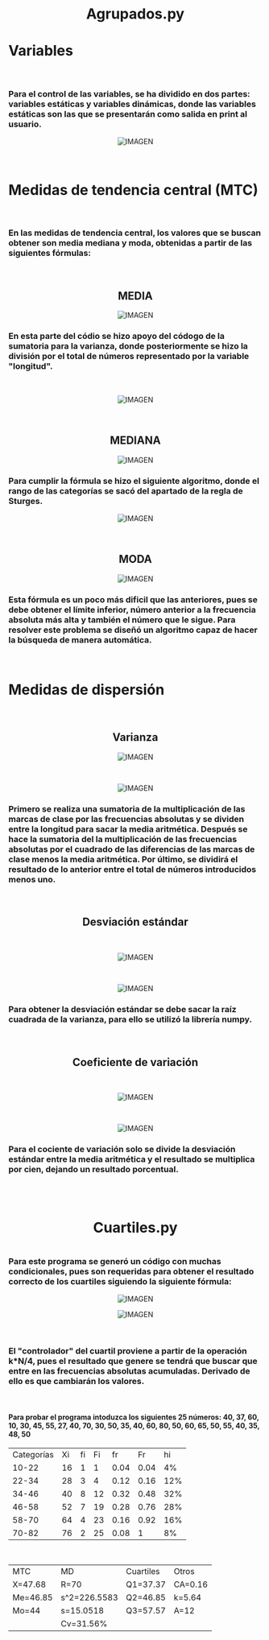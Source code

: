 <center>
<h1>Agrupados.py<h1>
</center>

<h1>Variables</h1>
<br>
<h3>Para el control de las variables, se ha dividido en dos partes: variables estáticas y variables dinámicas, donde las variables estáticas son las que se presentarán como salida en print al usuario.</h3>
<center>

![IMAGEN](/IMAGENES/VARIABLES.png)

</center>
<br>
<h1>Medidas de tendencia central (MTC)</h1>
<br>
<h3>En las medidas de tendencia central, los valores que se buscan obtener son media mediana y moda, obtenidas a partir de las siguientes fórmulas:</h3>
<br>
<center>
<h2>MEDIA</h2>

![IMAGEN](/IMAGENES/MEDIA.png)
<br>
<h3><div align = "left">En esta parte del códio se hizo apoyo del códogo de la sumatoria para la varianza, donde posteriormente se hizo la división por el total de números representado por la variable "longitud".</div></h3>
<br>

![IMAGEN](/IMAGENES/CODIGO%20MEDIA.png)

<br>
<h2>MEDIANA</h2>

![IMAGEN](/IMAGENES/MEDIANA.png)
<br>
<h3><div align = "left">Para cumplir la fórmula se hizo el siguiente algoritmo, donde el rango de las categorías se sacó del apartado de la regla de Sturges.</div></h3>

![IMAGEN](/IMAGENES/CODIGO%20MEDIANA.png)

<br>
<h2>MODA</h2>

![IMAGEN](/IMAGENES/MODA.png)
<br>
<h3><div align = "left">Esta fórmula es un poco más dificil que las anteriores, pues se debe obtener el límite inferior, número anterior a la frecuencia absoluta más alta y también el número que le sigue. Para resolver este problema se diseñó un algoritmo capaz de hacer la búsqueda de manera automática.</div></h3>
<br>
<h1><div align = "left">Medidas de dispersión</div></h1>
<br>
<h2>Varianza</h2>

![IMAGEN](/IMAGENES/VARIANZA.png)

<br>

![IMAGEN](/IMAGENES/CODIGO%20VARIANZA.png)
<br>
<h3><div align = "left">Primero se realiza una sumatoria de la multiplicación de las marcas de clase por las frecuencias absolutas y se dividen entre la longitud para sacar la media aritmética. Después se hace la sumatoria del la multiplicación de las frecuencias absolutas por el cuadrado de las diferencias de las marcas de clase menos la media aritmética. Por último, se dividirá el resultado de lo anterior entre el total de números introducidos menos uno.</div></h3>
<br>
<h2>Desviación estándar</h2>
<br>

![IMAGEN](/IMAGENES/DESVIACI%C3%93N%20EST%C3%81NDAR.png)

<br>

![IMAGEN](/IMAGENES/CODIGO%20DESVIACI%C3%93N%20EST%C3%81NDAR.png)
<br>
<h3><div align = "left">Para obtener la desviación estándar se debe sacar la raíz cuadrada de la varianza, para ello se utilizó la librería numpy.</div></h3>
<br>
<h2>Coeficiente de variación</h2>
<br>

![IMAGEN](/IMAGENES/COEFICIENTE%20DE%20VARIACI%C3%93N.png)

<br>


![IMAGEN](/IMAGENES/CODIGO%20COFICIENTE%20DE%20VARIACI%C3%93N.png)
<br>
<h3><div align = "left">Para el cociente de variación solo se divide la desviación estándar entre la media aritmética y el resultado se multiplica por cien, dejando un resultado porcentual.</div></h3>
<br>
</center>
<br>

<center><h1>Cuartiles.py<h1></center>
<h3>Para este programa se generó un código con muchas condicionales, pues son requeridas para obtener el resultado correcto de los cuartiles siguiendo la siguiente fórmula:</h3>

<center>

![IMAGEN](/IMAGENES/CUARTILES.png)

![IMAGEN](/IMAGENES/CODIGO%20CUARTILES.png)

<br>
<h3><div align = "left">El "controlador" del cuartil proviene a partir de la operación k*N/4, pues el resultado que genere se tendrá que buscar que entre en las frecuencias absolutas acumuladas. Derivado de ello es que cambiarán los valores.</div></h3>

</center>
<br>
<h4><div align = "left">Para probar el programa intoduzca los siguientes 25 números: 40, 37, 60, 10, 30, 45, 55, 27, 40, 70, 30, 50, 35, 40, 60, 80, 50, 60, 65, 50, 55, 40, 35, 48, 50</div></h4>
<table class="default">
    <tr>
        <td>Categorías</td>
        <td>Xi</td>
        <td>fi</td>
        <td>Fi</td>
        <td>fr</td>
        <td>Fr</td>
        <td>hi</td>
    <tr>
    <tr>
        <td>10-22</td>
        <td>16</td>
        <td>1</td>
        <td>1</td>
        <td>0.04</td>
        <td>0.04</td>
        <td>4%</td>
    <tr>
    <tr>
        <td>22-34</td>
        <td>28</td>
        <td>3</td>
        <td>4</td>
        <td>0.12</td>
        <td>0.16</td>
        <td>12%</td>
    <tr>
    <tr>
        <td>34-46</td>
        <td>40</td>
        <td>8</td>
        <td>12</td>
        <td>0.32</td>
        <td>0.48</td>
        <td>32%</td>
    <tr>
    <tr>
        <td>46-58</td>
        <td>52</td>
        <td>7</td>
        <td>19</td>
        <td>0.28</td>
        <td>0.76</td>
        <td>28%</td>
    <tr>
    <tr>
        <td>58-70</td>
        <td>64</td>
        <td>4</td>
        <td>23</td>
        <td>0.16</td>
        <td>0.92</td>
        <td>16%</td>
    <tr>
    <tr>
        <td>70-82</td>
        <td>76</td>
        <td>2</td>
        <td>25</td>
        <td>0.08</td>
        <td>1</td>
        <td>8%</td>
    <tr>
</table>
<br>
<table class="default">
    <tr>
        <td>MTC</td>
        <td>MD</td>
        <td>Cuartiles</td>
        <td>Otros</td>
    <tr>
    <tr>
        <td>X=47.68</td>
        <td>R=70</td>
        <td>Q1=37.37</td>
        <td>CA=0.16</td>
    <tr>
    <tr>
        <td>Me=46.85</td>
        <td>s^2=226.5583</td>
        <td>Q2=46.85</td>
        <td>k=5.64</td>
    <tr>
    <tr>
        <td>Mo=44</td>
        <td>s=15.0518</td>
        <td>Q3=57.57</td>
        <td>A=12</td>
    <tr>
    <tr>
        <td></td>
        <td>Cv=31.56%</td>
        <td></td>
        <td></td>
    <tr>
</table>